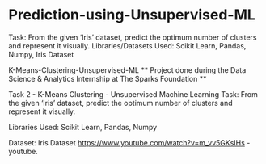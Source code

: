 # Prediction-using-Unsupervised-ML
Task: From the given ‘Iris’ dataset, predict the optimum number of clusters and represent it visually. Libraries/Datasets Used: Scikit Learn, Pandas, Numpy, Iris Dataset

K-Means-Clustering-Unsupervised-ML ** Project done during the Data Science & Analytics Internship at The Sparks Foundation **

Task 2 - K-Means Clustering - Unsupervised Machine Learning Task: From the given ‘Iris’ dataset, predict the optimum number of clusters and represent it visually.

Libraries Used: Scikit Learn, Pandas, Numpy

Dataset: Iris Dataset https://www.youtube.com/watch?v=m_vv5GKsIHs - youtube.
